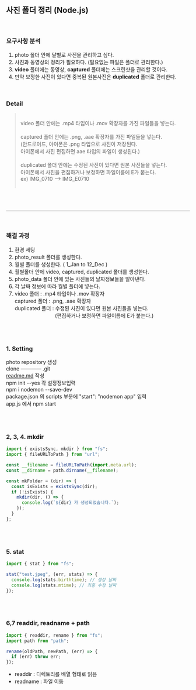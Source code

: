 <br>

## 사진 폴더 정리 (Node.js)

<br>

### 요구사항 분석

1. photo 폴더 안에 달별로 사진을 관리하고 싶다.
2. 사진과 동영상의 정리가 필요하다. (필요없는 파일은 폴더로 관리한다.)
3. **video** 폴더에는 동영상, **captured** 폴더에는 스크린샷을 관리할 것이다.
4. 만약 보정한 사진이 있다면 중복된 원본사진은 **duplicated** 폴더로 관리한다.

<br>

### Detail

> <br>
> video 폴더 안에는 .mp4 타입이나 .mov 확장자를 가진 파일들을 넣는다. <br><br>
> captured 폴더 안에는 .png, .aae 확장자를 가진 파일들을 넣는다. <br>
> (안드로이드, 아이폰은 .png 타입으로 사진이 저장된다. <br>
> 아이폰에서 사진 편집하면 aae 타입의 파일이 생성된다.) <br><br>
> duplicated 폴더 안에는 수정된 사진이 있다면 원본 사진들을 넣는다. <br>
> 아이폰에서 사진을 편집하거나 보정하면 파일이름에 E가 붙는다. <br>
> ex) IMG_0710 --> IMG_E0710 <br>
> <br>

<br><br>

<hr>
<br>

### 해결 과정

1. 환경 세팅
2. photo_result 폴더를 생성한다.
3. 월별 폴더를 생성한다. ( 1_Jan to 12_Dec )
4. 월별폴더 안에 video, captured, duplicated 폴더를 생성한다.
5. photo_data 폴더 안에 있는 사진들의 날짜정보들을 알아낸다.
6. 각 날짜 정보에 따라 월별 폴더에 넣는다.
7. video 폴더 : .mp4 타입이나 .mov 확장자 <br>
   captured 폴더 : .png, .aae 확장자 <br>
   duplicated 폴더 : 수정된 사진이 있다면 원본 사진들을 넣는다. <br>
   &nbsp;&nbsp;&nbsp;&nbsp;&nbsp;&nbsp;&nbsp;&nbsp;&nbsp;&nbsp;&nbsp;&nbsp;&nbsp;&nbsp;&nbsp;&nbsp;&nbsp;&nbsp;&nbsp;&nbsp;&nbsp;&nbsp;&nbsp;&nbsp;&nbsp;&nbsp;&nbsp;&nbsp;(편집하거나 보정하면 파일이름에 E가 붙는다.)

<br><br>

### 1. Setting

photo repository 생성<br>
clone ———— .git<br>
[readme.md](http://readme.md) 작성<br>
npm init --yes 각 설정정보입력<br>
npm i nodemon --save-dev<br>
package.json 의 scripts 부분에 "start": "nodemon app" 입력<br>
app.js 에서 npm start

<br><br>

### 2, 3, 4. mkdir

```javascript
import { existsSync, mkdir } from "fs";
import { fileURLToPath } from "url";

const __filename = fileURLToPath(import.meta.url);
const __dirname = path.dirname(__filename);

const mkFolder = (dir) => {
  const isExists = existsSync(dir);
  if (!isExists) {
    mkdir(dir, () => {
      console.log(`${dir} 가 생성되었습니다.`);
    });
  }
};
```

<br><br>

### 5. stat

```javascript
import { stat } from "fs";

stat("test.jpeg", (err, stats) => {
  console.log(stats.birthtime); // 생성 날짜
  console.log(stats.mtime); // 최종 수정 날짜
});
```

<br><br>

### 6,7 readdir, readname + path

```javascript
import { readdir, rename } from "fs";
import path from "path";

rename(oldPath, newPath, (err) => {
  if (err) throw err;
});
```

- readdir : 디렉토리를 배열 형태로 읽음 <br>
- readname : 파일 이동
